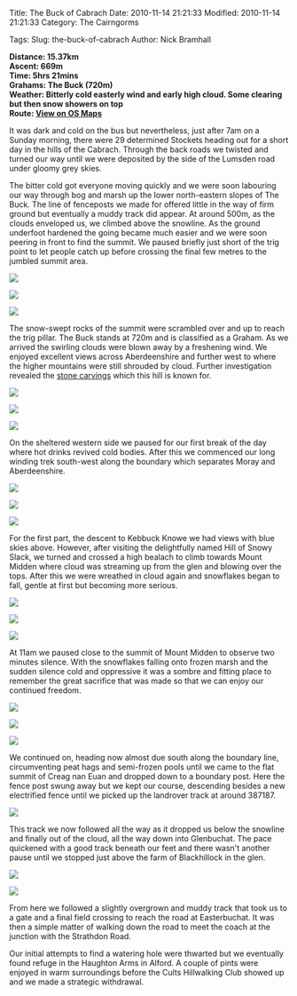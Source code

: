 Title: The Buck of Cabrach
Date: 2010-11-14 21:21:33
Modified: 2010-11-14 21:21:33
Category: The Cairngorms

Tags: 
Slug: the-buck-of-cabrach
Author: Nick Bramhall

**Distance: 15.37km  
Ascent: 669m  
Time: 5hrs 21mins  
Grahams: The Buck (720m)  
Weather: Bitterly cold easterly wind and early high cloud. Some clearing but then snow showers on top     
Route: [View on OS Maps](https://www.invertedworld.co.uk/hillwalking/hillwalk/336)**



It was dark and cold on the bus but nevertheless, just after 7am on a Sunday morning, there were 29 determined Stockets heading out for a short day in the hills of the Cabrach. Through the back roads we twisted and turned our way until we were deposited by the side of the Lumsden road under gloomy grey skies.

<!--more-->

The bitter cold got everyone moving quickly and we were soon labouring our way through bog and marsh up the lower north-eastern slopes of The Buck.  The line of fenceposts we made for offered little in the way of firm ground but eventually a muddy track did appear. At around 500m, as the clouds enveloped us, we climbed above the snowline. As the ground underfoot hardened the going became much easier and we were soon peering in front to find the summit. We paused briefly just short of the trig point to let people catch up before crossing the final few metres to the jumbled summit area.



[![](http://farm5.static.flickr.com/4085/5175607203_febc00ab52_b.jpg)](http://www.flickr.com/photos/53725815@N00/5175607203)



[![](http://farm5.static.flickr.com/4006/5175596707_360ccbe4b8_b.jpg)](http://www.flickr.com/photos/53725815@N00/5175596707)



[![](http://farm5.static.flickr.com/4086/5176245200_29e8d66d54_b.jpg)](http://www.flickr.com/photos/53725815@N00/5176245200)



The snow-swept rocks of the summit were scrambled over and up to reach the trig pillar. The Buck stands at 720m and is classified as a Graham. As we arrived the swirling clouds were blown away by a freshening wind. We enjoyed excellent views across Aberdeenshire and further west to where the higher mountains were still shrouded by cloud. Further investigation revealed the [stone carvings](http://canmore.rcahms.gov.uk/en/site/17252/details/the+buck/) which this hill is known for.



[![](http://farm5.static.flickr.com/4149/5175651805_4c31ebfe8d_b.jpg)](http://www.flickr.com/photos/53725815@N00/5175651805)



[![](http://farm5.static.flickr.com/4125/5175646025_f0713409cb_b.jpg)](http://www.flickr.com/photos/53725815@N00/5175646025)



[![](http://farm5.static.flickr.com/4111/5175664593_11b3fd3d8f_b.jpg)](http://www.flickr.com/photos/53725815@N00/5175664593)



On the sheltered western side we paused for our first break of the day where hot drinks revived cold bodies. After this we commenced our long winding trek south-west along the boundary which separates Moray and Aberdeenshire.



[![](http://farm5.static.flickr.com/4151/5175682785_6245341bb2_b.jpg)](http://www.flickr.com/photos/53725815@N00/5175682785)



[![](http://farm5.static.flickr.com/4128/5176280750_d143f8576c_b.jpg)](http://www.flickr.com/photos/53725815@N00/5176280750)



[![](http://farm5.static.flickr.com/4127/5176311918_7f0dcf5ca4_b.jpg)](http://www.flickr.com/photos/53725815@N00/5176311918)



For the first part, the descent to Kebbuck Knowe we had views with blue skies above. However, after visiting the delightfully named Hill of Snowy Slack, we turned and crossed a high bealach to climb towards Mount Midden where cloud was streaming up from the glen and blowing over the tops. After this we were wreathed in cloud again and snowflakes began to fall, gentle at first but becoming more serious.



[![](http://farm5.static.flickr.com/4085/5176326740_c223cf5087_b.jpg)](http://www.flickr.com/photos/53725815@N00/5176326740)



[![](http://farm5.static.flickr.com/4092/5175728817_5888368911_b.jpg)](http://www.flickr.com/photos/53725815@N00/5175728817)



[![](http://farm5.static.flickr.com/4106/5175777033_0edeb4f859_b.jpg)](http://www.flickr.com/photos/53725815@N00/5175777033)



At 11am we paused close to the summit of Mount Midden to observe two minutes silence. With the snowflakes falling onto frozen marsh and the sudden silence cold and oppressive it was a sombre and fitting place to remember the great sacrifice that was made so that we can enjoy our continued freedom.



[![](http://farm5.static.flickr.com/4108/5175790803_788674c5e4_b.jpg)](http://www.flickr.com/photos/53725815@N00/5175790803)



[![](http://farm5.static.flickr.com/4132/5176401310_51a060aabc_b.jpg)](http://www.flickr.com/photos/53725815@N00/5176401310)



[![](http://farm5.static.flickr.com/4083/5176407842_1ec610d80e_b.jpg)](http://www.flickr.com/photos/53725815@N00/5176407842)



We continued on, heading now almost due south along the boundary line, circumventing peat hags and semi-frozen pools until we came to the flat summit of Creag nan Euan and dropped down to a boundary post. Here the fence post swung away but we kept our course, descending besides a new electrified fence until we picked up the landrover track at around 387187.



[![](http://farm5.static.flickr.com/4149/5176413226_075ce8cfa8_b.jpg)](http://www.flickr.com/photos/53725815@N00/5176413226)



This track we now followed all the way as it dropped us below the snowline and finally out of the cloud, all the way down into Glenbuchat. The pace quickened with a good track beneath our feet and there wasn't another pause until we stopped just above the farm of Blackhillock in the glen.



[![](http://farm5.static.flickr.com/4088/5176418950_4ae419a33c_b.jpg)](http://www.flickr.com/photos/53725815@N00/5176418950)



[![](http://farm5.static.flickr.com/4154/5175825909_14fe0f64c5_b.jpg)](http://www.flickr.com/photos/53725815@N00/5175825909)



From here we followed a slightly overgrown and muddy track that took us to a gate and a final field crossing to reach the road at Easterbuchat. It was then a simple matter of walking down the road to meet the coach at the junction with the Strathdon Road.



Our initial attempts to find a watering hole were thwarted but we eventually found refuge in the Haughton Arms in Alford. A couple of pints were enjoyed in warm surroundings before the Cults Hillwalking Club showed up and we made a strategic withdrawal.
